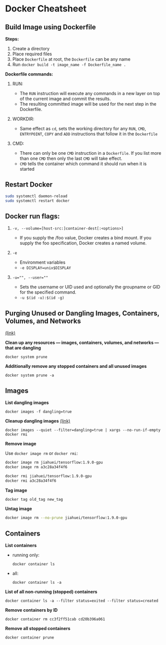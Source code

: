 # Docker Cheatsheet


## Build Image using Dockerfile

**Steps:**
1. Create a directory
2. Place required files
3. Place `Dockerfile` at root, the `Dockerfile` can be any name
4. Run `docker build -t image_name -f Dockerfile_name .`

**Dockerfile commands:**
1. RUN:
    * The `RUN` instruction will execute any commands in a new layer on top of the current image and commit the results. 
    * The resulting committed image will be used for the next step in the Dockerfile.

2. WORKDIR:
    * Same effect as `cd`, sets the working directory for any 
    `RUN`, `CMD`, `ENTRYPOINT`, `COPY` and `ADD` instructions that follow it in the `Dockerfile`

3. CMD:
    * There can only be one `CMD` instruction in a `Dockerfile`. 
    If you list more than one `CMD` then only the last `CMD` will take effect.
    * `CMD` tells the container which command it should run when it is started


## Restart Docker
```bash
sudo systemctl daemon-reload
sudo systemctl restart docker
```


## Docker run flags:

1. `-v, --volume=[host-src:]container-dest[:<options>]`
    * If you supply the /foo value, Docker creates a bind mount. If you supply the foo specification, Docker creates a named volume.

2. `-e`
    * Environment variables
    * `-e DISPLAY=unix$DISPLAY`

3. `-u="", --user=""`
    * Sets the username or UID used and optionally the groupname or GID for the specified command.
    * `-u $(id -u):$(id -g)`


## Purging Unused or Dangling Images, Containers, Volumes, and Networks

[(link)](https://www.digitalocean.com/community/tutorials/how-to-remove-docker-images-containers-and-volumes)

**Clean up any resources — images, containers, volumes, and networks — that are dangling**

`docker system prune`

**Additionally remove any stopped containers and all unused images**

`docker system prune -a`


## Images

**List dangling images**

`docker images -f dangling=true`

**Cleanup dangling images**
[(link)](https://stackoverflow.com/questions/45142528/what-is-a-dangling-image-and-what-is-an-unused-image/45143234#45143234)

`docker images --quiet --filter=dangling=true | xargs --no-run-if-empty docker rmi`

**Remove image**

Use `docker image rm` or `docker rmi`:
```bash
docker image rm jiahuei/tensorflow:1.9.0-gpu
docker image rm a3c28a34f4f6
```
```bash
docker rmi jiahuei/tensorflow:1.9.0-gpu
docker rmi a3c28a34f4f6
```

**Tag image**
```bash
docker tag old_tag new_tag
```

**Untag image**
```bash
docker image rm --no-prune jiahuei/tensorflow:1.9.0-gpu
```


## Containers

**List containers**
* running only:

    `docker container ls`

* all:

    `docker container ls -a`

**List of all non-running (stopped) containers**

`docker container ls -a --filter status=exited --filter status=created`

**Remove containers by ID**

`docker container rm cc3f2ff51cab cd20b396a061`

**Remove all stopped containers**

`docker container prune`



